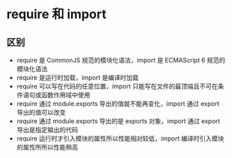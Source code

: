# require 和 import

## 区别

- require 是 CommonJS 规范的模块化语法，import 是 ECMAScript 6 规范的模块化语法
- require 是运行时加载，import 是编译时加载
- require 可以写在代码的任意位置，import 只能写在文件的最顶端且不可在条件语句或函数作用域中使用
- require 通过 module.exports 导出的值就不能再变化，import 通过 export 导出的值可以改变
- require 通过 module.exports 导出的是 exports 对象，import 通过 export 导出是指定输出的代码
- require 运行时才引入模块的属性所以性能相对较低，import 编译时引入模块的属性所所以性能稍高
